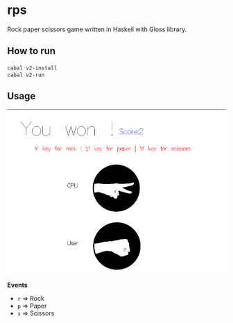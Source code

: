 # rps
Rock paper scissors game written in Haskell with Gloss library.

## How to run
```
cabal v2-install
cabal v2-run
```

## Usage

![example](src/assets/example.png)

**Events**
- ``r`` => Rock
- ``p`` => Paper
- ``s`` => Scissors 
